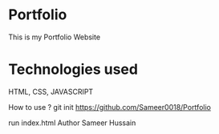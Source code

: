  # Portfolio
This is my Portfolio Website


<h1>Technologies used</h1>
HTML, CSS, JAVASCRIPT

How to use ?
git init https://github.com/Sameer0018/Portfolio

run index.html
Author
Sameer Hussain
 
